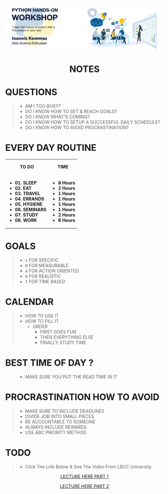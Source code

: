 <p align="center">
<img src="https://github.com/johnkommas/hands_on_python_katartisi.gr/blob/master/docs/img/logo.png?raw=true" width="800"/>
</p>
<h1 align="center">NOTES</h1>

# QUESTIONS
> - AM I TOO BUSY?
> - DO I KNOW HOW TO SET & REACH GOALS?
> - DO I KNOW WHAT'S COMING?
> - DO I KNOW HOW TO SETUP A SUCCESSFUL DAILY SCHEDULE?
> - DO I KNOW HOW TO AVOID PROCRASTINATION?

# EVERY DAY ROUTINE
<table>
    <tbody>
    <tr>
      <td>
        <b><p align="center">TO DO</p></b>
      </td>
      <td>
        <b><p align="center">TIME</p></b>
      </td>
    </tr>
    <tr valign="top">
      <td>
      <ul><li><b>01. SLEEP</b></li>
          <li><b>02. EAT</b></li>
          <li><b>03. TRAVEL</b></li>
          <li><b>04. ERRANDS</b></li>
          <li><b>05. HYGIENE</b></li>
          <li><b>06. SEMINARS</b></li>
          <li><b>07. STUDY</b></li>
          <li><b>08. WORK</b></li>
      </ul>
      </td>
      <td>
      <ul><li><b>8 Hours</b></li>
          <li><b>2 Hours</b></li>
          <li><b>1 Hours</b></li>
          <li><b>1 Hours</b></li>
          <li><b>1 Hours</b></li>
          <li><b>1 Hours</b></li>
          <li><b>2 Hours</b></li>
          <li><b>8 Hours</b></li>
      </ul>
      </td>
      </tr>
</tbody>
</table>

# GOALS
> - `S` FOR SPECIFIC
> - `M` FOR MEASURABLE
> - `A` FOR ACTION ORIENTED
> - `R` FOR REALISTIC
> - `T` FOR TIME BASED


# CALENDAR
> - HOW TO USE IT
> - HOW TO FILL IT
>    - ORDER 
>        - FIRST GOES FUN
>        - THEN EVERYTHING ELSE
>        - FINALLY STUDY TIME
        
# BEST TIME OF DAY ?
> - MAKE SURE YOU PUT THE READ TIME IN IT

# PROCRASTINATION HOW TO AVOID
> - MAKE SURE TO INCLUDE DEADLINES
> - DIVIDE JOB INTO SMALL PIECES
> - BE ACCOUNTABLE TO SOMEONE
> - ALWAYS INCLUDE REWARDS
> - USE ABC PRIORITY METHOD

# TODO 
> - Click The Link Below & See The Video From LBCC University.
<td><p align="center">
<a href="https://www.youtube.com/watch?v=3_ElR-uPOhw">LECTURE HERE PART 1</a>
</p></td>
<td><p align="center">
<a href="https://www.youtube.com/watch?v=hNMbYLEGmHA">LECTURE HERE PART 2</a>
</p></td>
